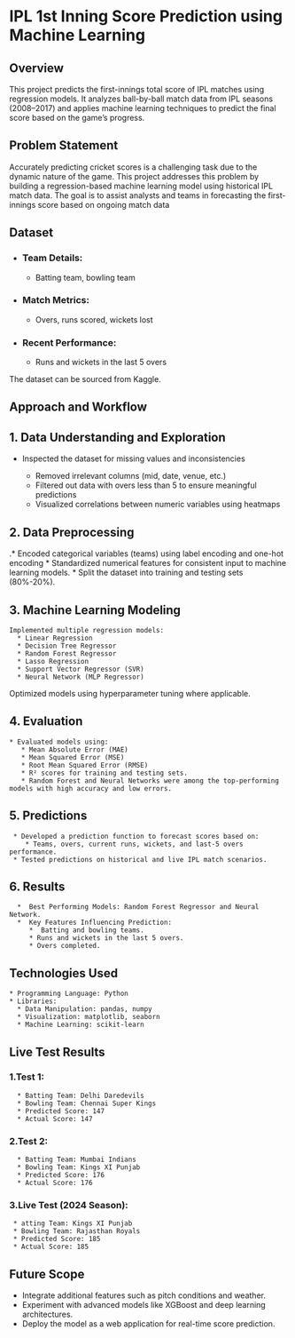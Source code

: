 # IPL 1st Inning Score Prediction using Machine Learning

 ## Overview
 This project predicts the first-innings total score of IPL matches using regression models. It analyzes ball-by-ball match data from IPL seasons (2008–2017) and applies machine learning techniques to predict the final score based on the game’s progress.

 ## Problem Statement
 Accurately predicting cricket scores is a challenging task due to the dynamic nature of the game. This project addresses this problem by building a regression-based machine learning model using historical IPL match data. The goal is to assist analysts and teams in forecasting the first-innings score based on ongoing match data

 ## Dataset 
 * ### Team Details:
    * Batting team, bowling team
 * ### Match Metrics:
    * Overs, runs scored, wickets lost
 * ### Recent Performance:
    * Runs and wickets in the last 5 overs
      
 The dataset can be sourced from Kaggle.

## Approach and Workflow
## 1. Data Understanding and Exploration
 * Inspected the dataset for missing values and inconsistencies
    
    * Removed irrelevant columns (mid, date, venue, etc.)
    * Filtered out data with overs less than 5 to ensure meaningful predictions
    * Visualized correlations between numeric variables using heatmaps
## 2. Data Preprocessing
   .* Encoded categorical variables (teams) using label encoding and one-hot encoding
    * Standardized numerical features for consistent input to machine learning models.
    * Split the dataset into training and testing sets (80%-20%).
## 3. Machine Learning Modeling
    Implemented multiple regression models:
      * Linear Regression
      * Decision Tree Regressor
      * Random Forest Regressor
      * Lasso Regression
      * Support Vector Regressor (SVR)
      * Neural Network (MLP Regressor)
 Optimized models using hyperparameter tuning where applicable.

 ## 4. Evaluation
    * Evaluated models using:
       * Mean Absolute Error (MAE)
       * Mean Squared Error (MSE)
       * Root Mean Squared Error (RMSE)
       * R² scores for training and testing sets.
       * Random Forest and Neural Networks were among the top-performing models with high accuracy and low errors.
 ## 5. Predictions
     * Developed a prediction function to forecast scores based on:
        * Teams, overs, current runs, wickets, and last-5 overs performance.
     * Tested predictions on historical and live IPL match scenarios.
 ## 6. Results
      *  Best Performing Models: Random Forest Regressor and Neural Network.
      *  Key Features Influencing Prediction:
         *  Batting and bowling teams.
         * Runs and wickets in the last 5 overs.
         * Overs completed.
 ## Technologies Used
    * Programming Language: Python
    * Libraries:
      * Data Manipulation: pandas, numpy
      * Visualization: matplotlib, seaborn
      * Machine Learning: scikit-learn
 ## Live Test Results
### 1.Test 1:
      * Batting Team: Delhi Daredevils
      * Bowling Team: Chennai Super Kings
      * Predicted Score: 147
      * Actual Score: 147
        
### 2.Test 2:
      * Batting Team: Mumbai Indians
      * Bowling Team: Kings XI Punjab
      * Predicted Score: 176
      * Actual Score: 176
    
### 3.Live Test (2024 Season):
     * atting Team: Kings XI Punjab
     * Bowling Team: Rajasthan Royals
     * Predicted Score: 185
     * Actual Score: 185
## Future Scope
   * Integrate additional features such as pitch conditions and weather.
   * Experiment with advanced models like XGBoost and deep learning architectures.
   * Deploy the model as a web application for real-time score prediction.
